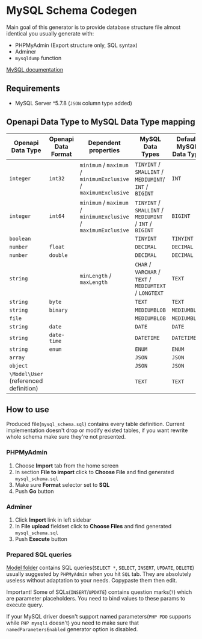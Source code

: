 # MySQL Schema Codegen

Main goal of this generator is to provide database structure file almost identical you usually generate with:
- PHPMyAdmin (Export structure only, SQL syntax)
- Adminer
- `mysqldump` function

[MySQL documentation](https://dev.mysql.com/doc/)

## Requirements
- MySQL Server ^5.7.8 (`JSON` column type added)

## Openapi Data Type to MySQL Data Type mapping

| Openapi Data Type | Openapi Data Format | Dependent properties | MySQL Data Types | Default MySQL Data Type |
| --- | --- | --- | --- | --- |
| `integer` | `int32` | `minimum` / `maximum` / `minimumExclusive` / `maximumExclusive` | `TINYINT` / `SMALLINT` / `MEDIUMINT`/ `INT` / `BIGINT` | `INT` |
| `integer` | `int64` | `minimum` / `maximum` / `minimumExclusive` / `maximumExclusive` | `TINYINT` / `SMALLINT` / `MEDIUMINT` / `INT` / `BIGINT` | `BIGINT` |
| `boolean` | | | `TINYINT` | `TINYINT` |
| `number` | `float` | | `DECIMAL` | `DECIMAL` |
| `number` | `double` | | `DECIMAL` | `DECIMAL` |
| `string` | | `minLength` / `maxLength` | `CHAR` / `VARCHAR` / `TEXT` / `MEDIUMTEXT` / `LONGTEXT` | `TEXT` |
| `string` | `byte` |  | `TEXT` | `TEXT` |
| `string` | `binary` |  | `MEDIUMBLOB` | `MEDIUMBLOB` |
| `file` | |  | `MEDIUMBLOB` | `MEDIUMBLOB` |
| `string` | `date` | | `DATE` | `DATE` |
| `string` | `date-time` | | `DATETIME` | `DATETIME` |
| `string` | `enum` | | `ENUM` | `ENUM` |
| `array` | | | `JSON` | `JSON` |
| `object` | | | `JSON` | `JSON` |
| `\Model\User` (referenced definition) | | | `TEXT` | `TEXT` |

## How to use

Produced file(`mysql_schema.sql`) contains every table definition. Current implementation doesn't drop or modify existed tables, if you want rewrite whole schema make sure they're not presented.

### PHPMyAdmin

1. Choose **Import** tab from the home screen
2. In section **File to import** click to **Choose File** and find generated `mysql_schema.sql`
3. Make sure **Format** selector set to **SQL**
4. Push **Go** button

### Adminer

1. Click **Import** link in left sidebar
2. In **File upload** fieldset click to **Choose Files** and find generated `mysql_schema.sql`
3. Push **Execute** button

### Prepared SQL queries

[Model folder](./Model) contains SQL queries(`SELECT *`,  `SELECT`, `INSERT`, `UPDATE`,  `DELETE`) usually suggested by `PHPMyAdmin` when you hit `SQL` tab. They are absolutely useless without adaptation to your needs. Copypaste them then edit.

Important! Some of SQLs(`INSERT`/`UPDATE`) contains question marks(`?`) which are parameter placeholders. You need to bind values to these params to execute query.

If your MySQL driver doesn't support named parameters(`PHP PDO` supports while `PHP mysqli` doesn't) you need to make sure that `namedParametersEnabled` generator option is disabled.
